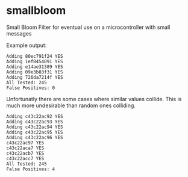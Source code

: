 # smallbloom
Small Bloom Filter for eventual use on a microcontroller with small messages

Example output:

    Adding 80ec791f24 YES
    Adding 1ef8454091 YES
    Adding e14ae31389 YES
    Adding 09e3b83f31 YES
    Adding 726da7214f YES
    All Tested: 245
    False Positives: 0

Unfortunatly there are some cases where similar values collide.  This is
much more undesirable than random ones colliding.

    Adding c43c22ac92 YES
    Adding c43c22ac93 YES
    Adding c43c22ac94 YES
    Adding c43c22ac95 YES
    Adding c43c22ac96 YES
    c43c22ac97 YES
    c43c22aca7 YES
    c43c22acb7 YES
    c43c22acc7 YES
    All Tested: 245
    False Positives: 4

